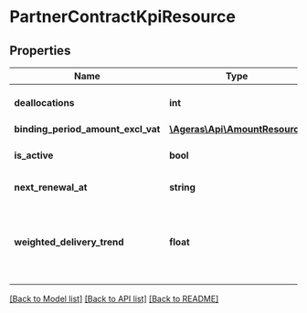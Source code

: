 # PartnerContractKpiResource

## Properties
Name | Type | Description | Notes
------------ | ------------- | ------------- | -------------
**deallocations** | **int** | The number of total deallocations. | [optional] 
**binding_period_amount_excl_vat** | [**\Ageras\Api\AmountResource**](AmountResource.md) |  | [optional] 
**is_active** | **bool** | Contract active status | [optional] [default to false]
**next_renewal_at** | **string** | Next renewal date | [optional] 
**weighted_delivery_trend** | **float** | Weighted delivery trend from all business units in current period | [optional] 

[[Back to Model list]](../README.md#documentation-for-models) [[Back to API list]](../README.md#documentation-for-api-endpoints) [[Back to README]](../README.md)


